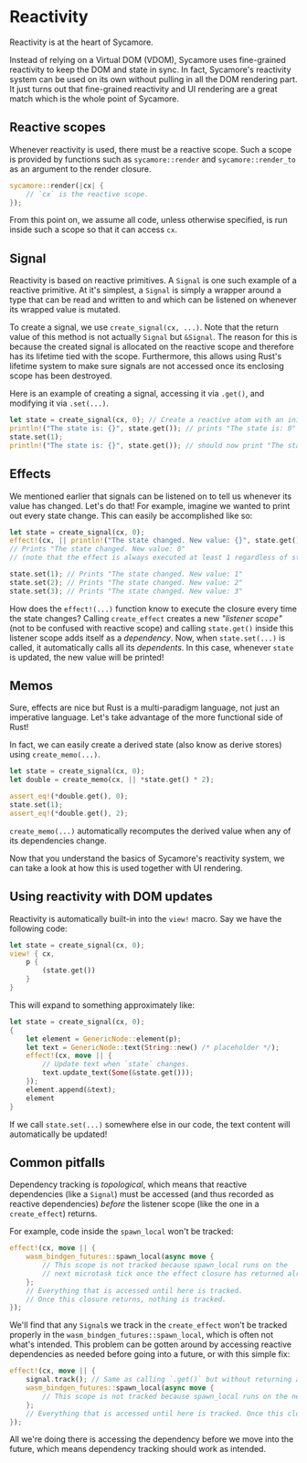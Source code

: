 # Reactivity

Reactivity is at the heart of Sycamore.

Instead of relying on a Virtual DOM (VDOM), Sycamore uses fine-grained reactivity to keep the DOM
and state in sync. In fact, Sycamore's reactivity system can be used on its own without pulling in
all the DOM rendering part. It just turns out that fine-grained reactivity and UI rendering are a
great match which is the whole point of Sycamore.

## Reactive scopes

Whenever reactivity is used, there must be a reactive scope. Such a scope is provided by functions
such as `sycamore::render` and `sycamore::render_to` as an argument to the render closure.

```rust
sycamore::render(|cx| {
    // `cx` is the reactive scope.
});
```

From this point on, we assume all code, unless otherwise specified, is run inside such a scope so
that it can access `cx`.

## Signal

Reactivity is based on reactive primitives. A `Signal` is one such example of a reactive primitive.
At it's simplest, a `Signal` is simply a wrapper around a type that can be read and written to and
which can be listened on whenever its wrapped value is mutated.

To create a signal, we use `create_signal(cx, ...)`. Note that the return value of this method is
not actually `Signal` but `&Signal`. The reason for this is because the created signal is allocated
on the reactive scope and therefore has its lifetime tied with the scope. Furthermore, this allows
using Rust's lifetime system to make sure signals are not accessed once its enclosing scope has been
destroyed.

Here is an example of creating a signal, accessing it via `.get()`, and modifying it via
`.set(...)`.

```rust
let state = create_signal(cx, 0); // Create a reactive atom with an initial value of `0`.
println!("The state is: {}", state.get()); // prints "The state is: 0"
state.set(1);
println!("The state is: {}", state.get()); // should now print "The state is: 1"
```

## Effects

We mentioned earlier that signals can be listened on to tell us whenever its value has changed.
Let's do that! For example, imagine we wanted to print out every state change. This can easily be
accomplished like so:

```rust
let state = create_signal(cx, 0);
effect!(cx, || println!("The state changed. New value: {}", state.get()));
// Prints "The state changed. New value: 0"
// (note that the effect is always executed at least 1 regardless of state changes)

state.set(1); // Prints "The state changed. New value: 1"
state.set(2); // Prints "The state changed. New value: 2"
state.set(3); // Prints "The state changed. New value: 3"
```

How does the `effect!(...)` function know to execute the closure every time the state changes?
Calling `create_effect` creates a new _"listener scope"_ (not to be confused with reactive scope)
and calling `state.get()` inside this listener scope adds itself as a _dependency_. Now, when
`state.set(...)` is called, it automatically calls all its _dependents_. In this case, whenever
`state` is updated, the new value will be printed!

## Memos

Sure, effects are nice but Rust is a multi-paradigm language, not just an imperative language. Let's
take advantage of the more functional side of Rust!

In fact, we can easily create a derived state (also know as derive stores) using `create_memo(...)`.

```rust
let state = create_signal(cx, 0);
let double = create_memo(cx, || *state.get() * 2);

assert_eq!(*double.get(), 0);
state.set(1);
assert_eq!(*double.get(), 2);
```

`create_memo(...)` automatically recomputes the derived value when any of its dependencies change.

Now that you understand the basics of Sycamore's reactivity system, we can take a look at how this
is used together with UI rendering.

## Using reactivity with DOM updates

Reactivity is automatically built-in into the `view!` macro. Say we have the following code:

```rust
let state = create_signal(cx, 0);
view! { cx,
    p {
        (state.get())
    }
}
```

This will expand to something approximately like:

```rust
let state = create_signal(cx, 0);
{
    let element = GenericNode::element(p);
    let text = GenericNode::text(String::new() /* placeholder */);
    effect!(cx, move || {
        // Update text when `state` changes.
        text.update_text(Some(&state.get()));
    });
    element.append(&text);
    element
}
```

If we call `state.set(...)` somewhere else in our code, the text content will automatically be
updated!

## Common pitfalls

Dependency tracking is _topological_, which means that reactive dependencies (like a `Signal`) must
be accessed (and thus recorded as reactive dependencies) _before_ the listener scope (like the one
in a `create_effect`) returns.

For example, code inside the `spawn_local` won't be tracked:

```rust
effect!(cx, move || {
    wasm_bindgen_futures::spawn_local(async move {
        // This scope is not tracked because spawn_local runs on the
        // next microtask tick once the effect closure has returned already.
    };
    // Everything that is accessed until here is tracked.
    // Once this closure returns, nothing is tracked.
});
```

We'll find that any `Signal`s we track in the `create_effect` won't be tracked properly in the
`wasm_bindgen_futures::spawn_local`, which is often not what's intended. This problem can be gotten
around by accessing reactive dependencies as needed before going into a future, or with this simple
fix:

```rust
effect!(cx, move || {
    signal.track(); // Same as calling `.get()` but without returning a value.
    wasm_bindgen_futures::spawn_local(async move {
        // This scope is not tracked because spawn_local runs on the next microtask tick (in other words, some time later).
    };
    // Everything that is accessed until here is tracked. Once this closure returns, nothing is tracked.
});
```

All we're doing there is accessing the dependency before we move into the future, which means
dependency tracking should work as intended.
